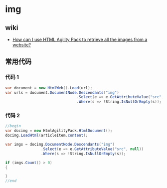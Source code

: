 # img

## wiki

- [How can I use HTML Agility Pack to retrieve all the images from a website?](https://stackoverflow.com/questions/2113924/how-can-i-use-html-agility-pack-to-retrieve-all-the-images-from-a-website)

## 常用代码

### 代码 1

```C#
var document = new HtmlWeb().Load(url);
var urls = document.DocumentNode.Descendants("img")
                                .Select(e => e.GetAttributeValue("src", null))
                                .Where(s => !String.IsNullOrEmpty(s));
```

### 代码 2

```c#
//begin
var docimg = new HtmlAgilityPack.HtmlDocument();
docimg.LoadHtml(articleItem.content);

var imgs = docimg.DocumentNode.Descendants("img")
                .Select(e => e.GetAttributeValue("src", null))
                .Where(s => !String.IsNullOrEmpty(s));

if (imgs.Count() > 0)
{

}
//end
```
